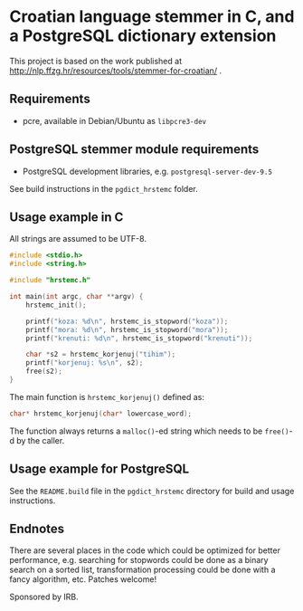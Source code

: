 # Croatian language stemmer in C, and a PostgreSQL dictionary extension

This project is based on the work published at http://nlp.ffzg.hr/resources/tools/stemmer-for-croatian/ .

## Requirements

* pcre, available in Debian/Ubuntu as `libpcre3-dev`

## PostgreSQL stemmer module requirements

* PostgreSQL development libraries, e.g. `postgresql-server-dev-9.5`

See build instructions in the `pgdict_hrstemc` folder.

## Usage example in C

All strings are assumed to be UTF-8.

```C
#include <stdio.h>
#include <string.h>

#include "hrstemc.h"

int main(int argc, char **argv) {
    hrstemc_init();

    printf("koza: %d\n", hrstemc_is_stopword("koza"));
    printf("mora: %d\n", hrstemc_is_stopword("mora"));
    printf("krenuti: %d\n", hrstemc_is_stopword("krenuti"));

    char *s2 = hrstemc_korjenuj("tihim");
    printf("korjenuj: %s\n", s2);
    free(s2);
}
```

The main function is `hrstemc_korjenuj()` defined as:

```C
char* hrstemc_korjenuj(char* lowercase_word);
```

The function always returns a `malloc()`-ed string which needs to be `free()`-d by the caller.

## Usage example for PostgreSQL

See the `README.build` file in the `pgdict_hrstemc` directory for build and usage instructions.

## Endnotes

There are several places in the code which could be optimized for better performance, e.g. searching for stopwords could be done as a binary search on a sorted list, transformation processing could be done with a fancy algorithm, etc. Patches welcome!

Sponsored by IRB.
